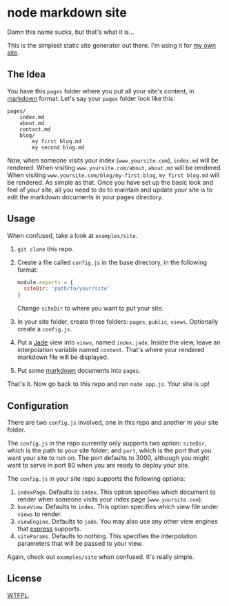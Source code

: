# node markdown site

Damn this name sucks, but that's what it is...

This is the simplest static site generator out there.  I'm using it for [my own site](http://geekderek.com/).

## The Idea

You have this `pages` folder where you put all your site's content, in [markdown](http://daringfireball.net/projects/markdown/) format.  Let's say your `pages` folder look like this:

	pages/
		index.md
		about.md
		contact.md
		blog/
			my first blog.md
			my second blog.md

Now, when someone visits your index (`www.yoursite.com`), `index.md` will be rendered.  When visiting `www.yoursite.com/about`, `about.md` will be rendered.  When visiting `www.yoursite.com/blog/my-first-blog`, `my first blog.md` will be rendered.  As simple as that.  Once you have set up the basic look and feel of your site, all you need to do to maintain and update your site is to edit the markdown documents in your pages directory.

## Usage

When confused, take a look at `examples/site`.

1. `git clone` this repo.
2. Create a file called `config.js` in the base directory, in the following format:

	```js
	module.exports = {
	  siteDir: 'path/to/your/site'
	}
	```

	Change `siteDir` to where you want to put your site.

3. In your site folder, create three folders: `pages`, `public`, `views`.  Optionally create a `config.js`.
4. Put a [Jade](https://github.com/visionmedia/jade) view into `views`, named `index.jade`.  Inside the view, leave an interpolation variable named `content`.  That's where your rendered markdown file will be displayed.
5. Put some [markdown](http://daringfireball.net/projects/markdown/) documents into `pages`.

That's it.  Now go back to this repo and run `node app.js`.  Your site is up!

## Configuration

There are two `config.js` involved, one in this repo and another in your site folder.

The `config.js` in the repo currently only supports two option: `siteDir`, which is the path to your site folder; and `port`, which is the port that you want your site to run on.  The port defaults to 3000, although you might want to serve in port 80 when you are ready to deploy your site.

The `config.js` in your site repo supports the following options:

1. `indexPage`.  Defaults to `index`.  This option specifies which document to render when someone visits your index page (`www.yoursite.com`).
2. `baseView`.  Defaults to `index`.  This option specifies which view file under `views` to render.
3. `viewEngine`.  Defaults to `jade`.  You may also use any other view engines that [express](http://expressjs.com/) supports.
4. `siteParams`.  Defaults to nothing.  This specifies the interpolation parameters that will be passed to your view.

Again, check out `examples/site` when confused.  It's really simple.

## License

[WTFPL](http://www.wtfpl.net/).